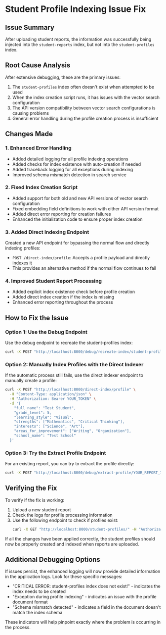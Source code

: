 # Student Profile Indexing Issue Fix

## Issue Summary
After uploading student reports, the information was successfully being injected into the `student-reports` index, but not into the `student-profiles` index.

## Root Cause Analysis
After extensive debugging, these are the primary issues:

1. The `student-profiles` index often doesn't exist when attempted to be used
2. When the index creation script runs, it has issues with the vector search configuration
3. The API version compatibility between vector search configurations is causing problems
4. General error handling during the profile creation process is insufficient

## Changes Made

### 1. Enhanced Error Handling
- Added detailed logging for all profile indexing operations
- Added checks for index existence with auto-creation if needed
- Added traceback logging for all exceptions during indexing
- Improved schema mismatch detection in search service

### 2. Fixed Index Creation Script 
- Added support for both old and new API versions of vector search configuration
- Fixed embedding field definitions to work with either API version format
- Added direct error reporting for creation failures
- Enhanced the initialization code to ensure proper index creation

### 3. Added Direct Indexing Endpoint
Created a new API endpoint for bypassing the normal flow and directly indexing profiles:
- `POST /direct-index/profile`: Accepts a profile payload and directly indexes it
- This provides an alternative method if the normal flow continues to fail

### 4. Improved Student Report Processing
- Added explicit index existence check before profile creation
- Added direct index creation if the index is missing
- Enhanced error reporting throughout the process

## How to Fix the Issue

### Option 1: Use the Debug Endpoint
Use the debug endpoint to recreate the student-profiles index:

```bash
curl -X POST "http://localhost:8000/debug/recreate-index/student-profiles" -H "Authorization: Bearer YOUR_TOKEN"
```

### Option 2: Manually Index Profiles with the Direct Indexer
If the automatic process still fails, use the direct indexer endpoint to manually create a profile:

```bash
curl -X POST "http://localhost:8000/direct-index/profile" \
  -H "Content-Type: application/json" \
  -H "Authorization: Bearer YOUR_TOKEN" \
  -d '{
    "full_name": "Test Student",
    "grade_level": 5,
    "learning_style": "Visual",
    "strengths": ["Mathematics", "Critical Thinking"],
    "interests": ["Science", "Art"],
    "areas_for_improvement": ["Writing", "Organization"],
    "school_name": "Test School"
  }'
```

### Option 3: Try the Extract Profile Endpoint
For an existing report, you can try to extract the profile directly:

```bash
curl -X POST "http://localhost:8000/debug/extract-profile/YOUR_REPORT_ID" -H "Authorization: Bearer YOUR_TOKEN"
```

## Verifying the Fix
To verify if the fix is working:

1. Upload a new student report
2. Check the logs for profile processing information
3. Use the following endpoint to check if profiles exist:
   ```bash
   curl -X GET "http://localhost:8000/student-profiles/" -H "Authorization: Bearer YOUR_TOKEN"
   ```

If all the changes have been applied correctly, the student profiles should now be properly created and indexed when reports are uploaded.

## Additional Debugging Options
If issues persist, the enhanced logging will now provide detailed information in the application logs. Look for these specific messages:

- "CRITICAL ERROR: student-profiles index does not exist!" - indicates the index needs to be created
- "Exception during profile indexing" - indicates an issue with the profile document format
- "Schema mismatch detected" - indicates a field in the document doesn't match the index schema

These indicators will help pinpoint exactly where the problem is occurring in the process.